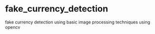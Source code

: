 # fake_currency_detection
fake currency detection using basic image processing techniques using opencv
